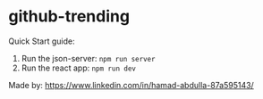 # github-trending
Quick Start guide:

1) Run the json-server: `npm run server`
2) Run the react app: `npm run dev`

Made by: https://www.linkedin.com/in/hamad-abdulla-87a595143/
